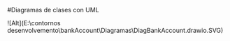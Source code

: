 #Diagramas de clases con UML 



![Alt](E:\contornos desenvolvemento\bankAccount\Diagramas\DiagBankAccount.drawio.SVG)